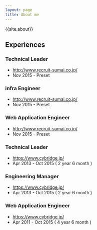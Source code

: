 ```yaml
---
layout: page
title: About me 
---
```


{{site.about}}

## Experiences

### Technical Leader
- <http://www.recruit-sumai.co.jp/>
- Nov 2015 - Preset

### infra Engineer
- <http://www.recruit-sumai.co.jp/>
- Nov 2015 - Preset
 
### Web Application Engineer
- <http://www.recruit-sumai.co.jp/>
- Nov 2015 - Preset
 
### Technical Leader
- <https://www.cybridge.jp/>
- Apr 2013 - Oct 2015 ( 2 year 6 month )

### Engineering Manager
- <https://www.cybridge.jp/>
- Apr 2013 - Oct 2015 ( 2 year 6 month )

### Web Application Engineer
- <https://www.cybridge.jp/>
- Apr 2011 - Oct 2015 ( 4 year 6 month )

